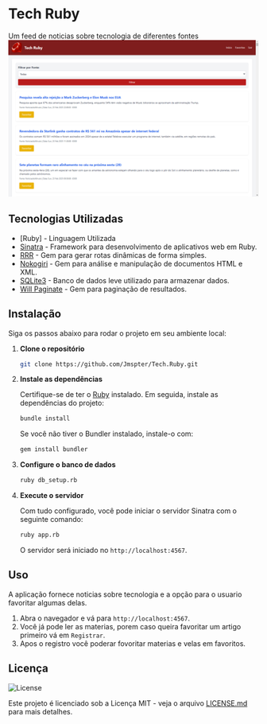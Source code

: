 # Tech Ruby

Um feed de noticias sobre tecnologia de diferentes fontes
![alt text](public/image.png)

## Tecnologias Utilizadas
- [Ruby] - Linguagem Utilizada
- [Sinatra](http://sinatrarb.com/) - Framework para desenvolvimento de aplicativos web em Ruby.
- [RRR](https://github.com/wwhiteley/rrs) - Gem para gerar rotas dinâmicas de forma simples.
- [Nokogiri](https://nokogiri.org/) - Gem para análise e manipulação de documentos HTML e XML.
- [SQLite3](https://www.sqlite.org/index.html) - Banco de dados leve utilizado para armazenar dados.
- [Will Paginate](https://github.com/mislav/will_paginate) - Gem para paginação de resultados.

## Instalação

Siga os passos abaixo para rodar o projeto em seu ambiente local:

1. **Clone o repositório**

    ```bash
    git clone https://github.com/Jmspter/Tech.Ruby.git
    ```

2. **Instale as dependências**

    Certifique-se de ter o [Ruby](https://www.ruby-lang.org/en/documentation/installation/) instalado. Em seguida, instale as dependências do projeto:

    ```bash
    bundle install
    ```

    Se você não tiver o Bundler instalado, instale-o com:

    ```bash
    gem install bundler
    ```

3. **Configure o banco de dados**

    ```bash
    ruby db_setup.rb
    ```

4. **Execute o servidor**

    Com tudo configurado, você pode iniciar o servidor Sinatra com o seguinte comando:

    ```bash
    ruby app.rb
    ```

    O servidor será iniciado no `http://localhost:4567`.

## Uso

A aplicação fornece noticias sobre tecnologia e a opção para o usuario favoritar algumas delas.


1. Abra o navegador e vá para `http://localhost:4567`.
2. Você já pode ler as materias, porem caso queira favoritar um artigo primeiro vá em `Registrar`.
3. Apos o registro você poderar fovoritar materias e velas em favoritos.


## Licença
![License](https://img.shields.io/badge/License-MIT-blue.svg)

Este projeto é licenciado sob a Licença MIT - veja o arquivo [LICENSE.md](LICENSE.md) para mais detalhes.

